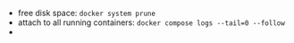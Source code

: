 - free disk space: ```docker system prune```
- attach to all running containers: ```docker compose logs --tail=0 --follow```
- 